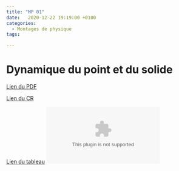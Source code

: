 ```yaml
---
title: "MP 01"
date:   2020-12-22 19:19:00 +0100
categories:
  - Montages de physique
tags:

---
```

# Dynamique du point et du solide

[Lien du PDF](/assets/pdf/LC16.pdf)
<object class="pdf fitvidsignore" data="/assets/pdf/LC16.pdf" type="application/pdf"></object>

[Lien du CR](/assets/pdf/MP01_CR.pdf)
<object class="pdf fitvidsignore" data="/assets/pdf/MP01_CR.pdf" type="application/pdf"></object>

[Lien du tableau](/assets/jpeg/MP01_tableau.jpg)
<object class="pdf fitvidsignore" data="/assets/jpeg/MP01_tableau.jpg" type="application/jpg"></object>
